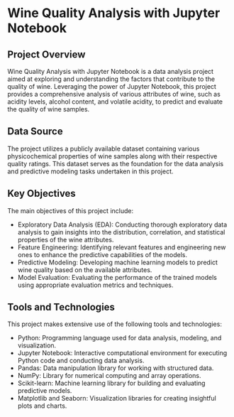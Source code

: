 
# Wine Quality Analysis with Jupyter Notebook

## Project Overview
Wine Quality Analysis with Jupyter Notebook is a data analysis project aimed at exploring and understanding the factors that contribute to the quality of wine. Leveraging the power of Jupyter Notebook, this project provides a comprehensive analysis of various attributes of wine, such as acidity levels, alcohol content, and volatile acidity, to predict and evaluate the quality of wine samples.

## Data Source
The project utilizes a publicly available dataset containing various physicochemical properties of wine samples along with their respective quality ratings. This dataset serves as the foundation for the data analysis and predictive modeling tasks undertaken in this project.

## Key Objectives
The main objectives of this project include:
- Exploratory Data Analysis (EDA): Conducting thorough exploratory data analysis to gain insights into the distribution, correlation, and statistical properties of the wine attributes.
- Feature Engineering: Identifying relevant features and engineering new ones to enhance the predictive capabilities of the models.
- Predictive Modeling: Developing machine learning models to predict wine quality based on the available attributes.
- Model Evaluation: Evaluating the performance of the trained models using appropriate evaluation metrics and techniques.

## Tools and Technologies
This project makes extensive use of the following tools and technologies:
- Python: Programming language used for data analysis, modeling, and visualization.
- Jupyter Notebook: Interactive computational environment for executing Python code and conducting data analysis.
- Pandas: Data manipulation library for working with structured data.
- NumPy: Library for numerical computing and array operations.
- Scikit-learn: Machine learning library for building and evaluating predictive models.
- Matplotlib and Seaborn: Visualization libraries for creating insightful plots and charts.


